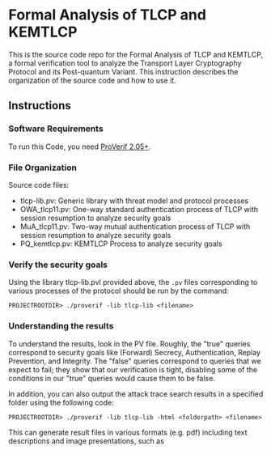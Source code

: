 # Formal Analysis of TLCP and KEMTLCP
This is the source code repo for the Formal Analysis of TLCP and KEMTLCP, a formal verification tool to analyze the Transport Layer Cryptography Protocol and its Post-quantum Variant. This instruction describes the organization of the source code and how to use it.


## Instructions

### Software Requirements
To run this Code, you need [ProVerif 2.05+](https://prosecco.gforge.inria.fr/personal/bblanche/proverif/).

### File Organization

Source code files:
- tlcp-lib.pv: Generic library with threat model and protocol processes
- OWA_tlcp11.pv: One-way standard authentication process of TLCP with session resumption to analyze security goals
- MuA_tlcp11.pv: Two-way mutual authentication process of TLCP with session resumption to analyze security goals
- PQ_kemtlcp.pv: KEMTLCP Process to analyze security goals


### Verify the security goals
Using the library tlcp-lib.pvl provided above, the `.pv` files corresponding to various processes of the protocol should be run by the command:

```
PROJECTROOTDIR> ./proverif -lib tlcp-lib <filename>
```

### Understanding the results

To understand the results, look in the PV file. Roughly, the "true" queries correspond to security goals like (Forward) Secrecy, Authentication, Replay Prevention, and Integrity.  The "false" queries correspond to queries that we expect to fail; they show that our verification is tight, disabling some of the conditions in our "true" queries would cause them to be false.

In addition, you can also output the attack trace search results in a specified folder using the following code:

```
PROJECTROOTDIR> ./proverif -lib tlcp-lib -html <folderpath> <filename>
```

This can generate result files in various formats (e.g. pdf) including text descriptions and image presentations, such as


